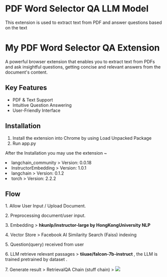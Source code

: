 # PDF Word Selector QA LLM Model
 This extension is used to extract text from PDF and answer questions based on the text
<h1>My PDF Word Selector QA Extension</h1> 
<p>A powerful browser extension that enables you to extract text from PDFs and ask insightful questions, getting concise and relevant answers from the document's content.</p>

<h2>Key Features</h2>
<ul>
    <li>PDF & Text Support</li>
    <li>Intuitive Question Answering</li>
    <li>User-Friendly Interface</li>
</ul>

<h2>Installation</h2>
<ol>
    <li>Install the extension into Chrome by using Load Unpacked Package</li>
    <li>Run app.py</li>
</ol>
<p> After the Installation you may use the extension ~ </p>

<oi>
    <li>langchain_community > Version: 0.0.18</li>
    <li>InstructorEmbedding > Version: 1.0.1</li>
    <li>langchain > Version: 0.1.2</li>
    <li>torch > Version: 2.2.2</li>
</ol>

<h2>Flow</h2>
<div>
    <p>1. Allow User Input / Upload Document.</p>
    <p>2. Preprocessing document/user input.</p>
    <p>3. Embedding > <b>hkunlp/instructor-large by HongKongUniversity NLP<link rel="stylesheet" href="https://huggingface.co/hkunlp/instructor-large"></b></p>
    <p>4. Vector Store > Facebook AI Similarity Search (Faiss) indexing <b><link rel="stylesheet" href="https://engineering.fb.com/2017/03/29/data-infrastructure/faiss-a-library-for-efficient-similarity-search/"></b></p>
    <p>5. Question(query) received from user </p>
    <p>6. LLM retrieve relevant passages > <b>tiiuae/falcon-7b-instruct <link rel="stylesheet" href="https://huggingface.co/tiiuae/falcon-7b-instruct"></b>, the LLM is trained pretrained by dataset <b><link rel="stylesheet" href="https://huggingface.co/datasets/tiiuae/falcon-refinedweb"></b>.</p>
    <p>7. Generate result > RetrievalQA Chain (stuff chain) > <b><link rel="stylesheet" href="https://docs.smith.langchain.com/old/cookbook/hub-examples/retrieval-qa-chain"></b><img src="https://miro.medium.com/v2/resize:fit:1400/0*UmXjah3cpYNFxJYE.png"></p>
</div>
